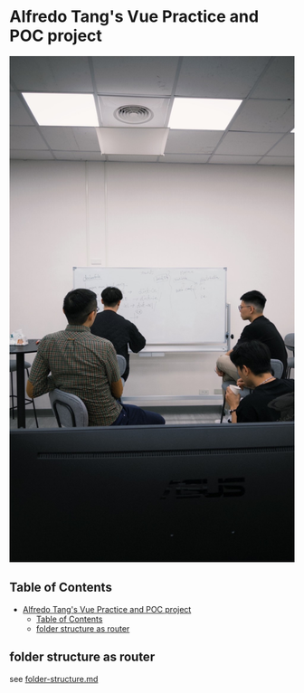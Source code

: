 # Alfredo Tang's Vue Practice and POC project
![bg.jpg](./docs/images/bg.jpg)
## Table of Contents
- [Alfredo Tang's Vue Practice and POC project](#alfredo-tangs-vue-practice-and-poc-project)
  - [Table of Contents](#table-of-contents)
  - [folder structure as router](#folder-structure-as-router)

## folder structure as router
see [folder-structure.md](./docs/folder-structure.md)